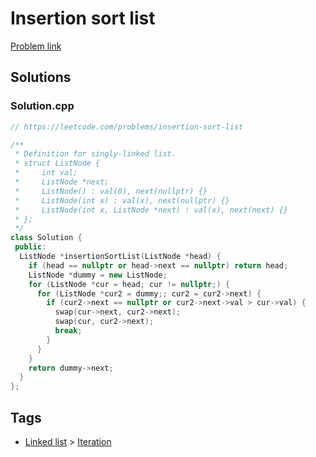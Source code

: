 # Insertion sort list

[Problem link](https://leetcode.com/problems/insertion-sort-list)

## Solutions


### Solution.cpp
```cpp
// https://leetcode.com/problems/insertion-sort-list

/**
 * Definition for singly-linked list.
 * struct ListNode {
 *     int val;
 *     ListNode *next;
 *     ListNode() : val(0), next(nullptr) {}
 *     ListNode(int x) : val(x), next(nullptr) {}
 *     ListNode(int x, ListNode *next) : val(x), next(next) {}
 * };
 */
class Solution {
 public:
  ListNode *insertionSortList(ListNode *head) {
    if (head == nullptr or head->next == nullptr) return head;
    ListNode *dummy = new ListNode;
    for (ListNode *cur = head; cur != nullptr;) {
      for (ListNode *cur2 = dummy;; cur2 = cur2->next) {
        if (cur2->next == nullptr or cur2->next->val > cur->val) {
          swap(cur->next, cur2->next);
          swap(cur, cur2->next);
          break;
        }
      }
    }
    return dummy->next;
  }
};
```
## Tags

* [Linked list](/Collections/linked-list.md#linked-list) > [Iteration](/Collections/linked-list.md#iteration)
